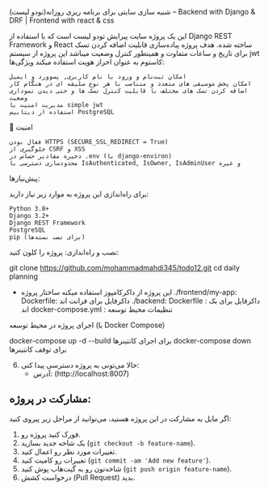 شبیه سازی سایتی برای برنامه ریزی روزانه(تودو لیست) – Backend with Django & DRF | Frontend with react  & css 




این یک پروژه سایت پیرایش تودو لیست است که با استفاده از Django REST Framework و React ساخته شده. هدف پروژه پیاده‌سازی قابلیت اضافه کردن تسک برای تاریخ و ساعات متفاوت و همینطور کنترل وضعیت میباشد این پروژه از سیستم jwt کاستوم به عنوان احراز هویت استفاده میکند
ویژگی‌ها:


    امکان ثبت‌نام و ورود با نام کاربری, پسوورد و ایمیل
    امکان پخش موسیقی های متعدد و متناسب با هر نوع سلیقه ای در هنگام کار
    اضاقه کردن تسک های مختلف با قابلیت کنترل تسک ها و حتی دیدن نموداری وضعیت 
    مدیریت امنیت با simple jwt
    استفاده از دیتابیس PostgreSQL


🔐 امنیت

    فعال بودن HTTPS (SECURE_SSL_REDIRECT = True)
    جلوگیری از CSRF و XSS
    ذخیره مقادیر حساس در .env (با django-environ)
    محدودسازی دسترسی با IsAuthenticated, IsOwner, IsAdminUser و غیره


پیش‌نیازها:

برای راه‌اندازی این پروژه به موارد زیر نیاز دارید:


    Python 3.8+
    Django 3.2+
    Django REST Framework
    PostgreSQL
    pip (برای نصب بسته‌ها)

نصب و راه‌اندازی:
پروژه را کلون کنید:

git clone https://github.com/mohammadmahdi345/todo12.git
cd daily planning

- این پروژه از داکرکامپوز استفاده میکنه
ساختار پروژه
  ./frontend/my-app: Dockerfile: داکرفایل برای فرانت اند
  ./backend: Dockerfile :  داکرفایل برای بک اند
    docker-compose.yml : تنظیمات محیط توسعه
  

اجرای پروژه در محیط توسعه (با Docker Compose)

docker-compose up -d --build برای اجرای کانتینرها
docker-compose down برای توقف کانتینرها





6. حالا می‌تونی به پروژه دسترسی پیدا کنی:
    - آدرس: (http://localhost:8007)


## مشارکت در پروژه:

اگر مایل به مشارکت در این پروژه هستید، می‌توانید از مراحل زیر پیروی کنید:

1. فورک کنید پروژه رو.
2. یک شاخه جدید بسازید (`git checkout -b feature-name`).
3. تغییرات مورد نظر رو اعمال کنید.
4. تغییرات رو کامیت کنید (`git commit -am 'Add new feature'`).
5. شاخه‌تون رو به گیت‌هاب پوش کنید (`git push origin feature-name`).
6. درخواست کشش (Pull Request) بدید.
